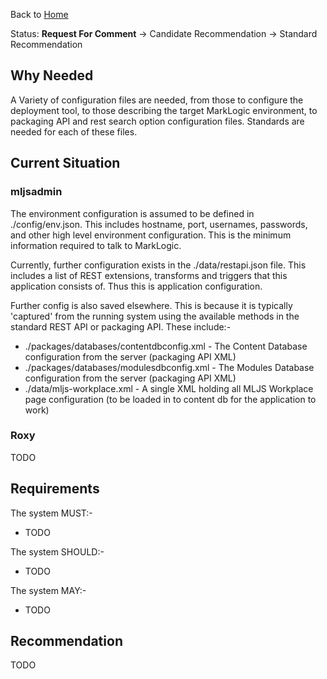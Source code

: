 Back to [Home](../Readme.md)

Status: **Request For Comment** -> Candidate Recommendation -> Standard Recommendation

## Why Needed

A Variety of configuration files are needed, from those to configure the deployment tool, to those describing the target MarkLogic environment, to packaging API and rest search option configuration files. Standards are needed for each of these files.

## Current Situation

### mljsadmin

The environment configuration is assumed to be defined in ./config/env.json. This includes hostname, port, usernames, passwords, and other high level environment configuration. This is the minimum information required to talk to MarkLogic.

Currently, further configuration exists in the ./data/restapi.json file. This includes a list of REST extensions, transforms and triggers that this application consists of. Thus this is application configuration.

Further config is also saved elsewhere. This is because it is typically 'captured' from the running system using the available methods in the standard REST API or packaging API. These include:-
- ./packages/databases/contentdbconfig.xml - The Content Database configuration from the server (packaging API XML)
- ./packages/databases/modulesdbconfig.xml - The Modules Database configuration from the server (packaging API XML)
- ./data/mljs-workplace.xml - A single XML holding all MLJS Workplace page configuration (to be loaded in to content db for the application to work)

### Roxy

TODO

## Requirements

The system MUST:-

- TODO

The system SHOULD:-

- TODO

The system MAY:-

- TODO

## Recommendation

TODO
